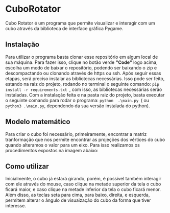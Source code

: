 # CuboRotator
Cubo Rotator é um programa que permite visualizar e interagir com um cubo através da biblioteca de interface gráfica Pygame.

## Instalação
Para utilizar o programa basta clonar esse repositório em algum local de sua máquina. Para fazer isso, clique no botão verde **"Code"** logo acima, escolha um modo de baixar o repositório, podendo ser baixando o zip e descompactando ou clonando através de https ou ssh. Após seguir essas etapas, será preciso instalar as bibliotecas necessárias. Isso pode ser feito, estando na raiz do projeto, rodando no terminal o seguinte comando:  `pip install -r requirements.txt `, com isso, as bibliotecas necessárias serão instaladas. Com a instalação feita e na pasta raiz do projeto, basta executar o seguinte comando para rodar o programa: `python  .\main.py `( ou `python3 .\main.py`, dependendo da sua versão instalada do python).

## Modelo matemático
Para criar o cubo foi necessário, primeiramente, encontrar a matriz tranformação que nos permite encontrar as projeções dos vértices do cubo quando alteramos o valor para um eixo. Para isso realizamos os procedimentos expostos na imagem abaixo:


## Como utilizar
Inicialmente, o cubo já estará girando, porém, é possível também interagir com ele através do mouse, caso clique na metade superior da tela o cubo ficará maior, e caso clique na metade inferior da tela o cubo ficará menor. Além disso, as teclas seta para cima, para baixo, direita, e esquerda, permitem alterar o ângulo de visuaização do cubo da forma que tiver interesse.